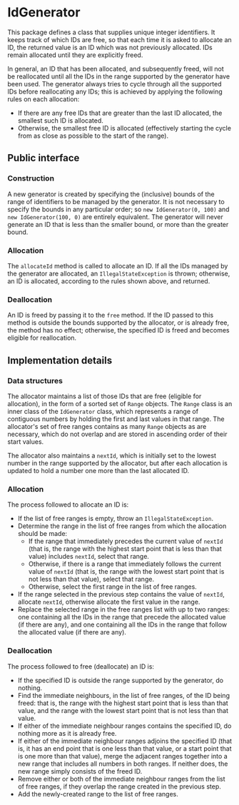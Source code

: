 # IdGenerator

This package defines a class that supplies unique integer identifiers. It keeps track of which IDs are
free, so that each time it is asked to allocate an ID, the returned value is an ID which was not previously
allocated. IDs remain allocated until they are explicitly freed.

In general, an ID that has been allocated, and subsequently freed, will not be reallocated until all the IDs in
the range supported by the generator have been used. The generator always tries to cycle through all the supported IDs before reallocating any IDs; this is achieved by applying the following rules on each allocation:
* If there are any free IDs that are greater than the last ID allocated, the smallest such ID is allocated.
* Otherwise, the smallest free ID is allocated (effectively starting the cycle from as close as possible
to the start of the range).

## Public interface

### Construction
A new generator is created by specifying the (inclusive) bounds of the range of identifiers to be managed by
the generator. It is not necessary to specify the bounds in any particular order; so `new IdGenerator(0, 100)` and `new IdGenerator(100, 0)` are entirely equivalent. The generator will never generate an ID that is less than the smaller bound, or more than the greater bound.

### Allocation
The `allocateId` method is called to allocate an ID. If all the IDs managed by the generator are allocated, an `IllegalStateException` is thrown; otherwise, an ID is allocated, according to the rules shown above, and returned.

### Deallocation
An ID is freed by passing it to the `free` method. If the ID passed to this method is outside the bounds supported by the allocator, or is already free, the method has no effect; otherwise, the specified ID is freed and becomes eligible for reallocation.

## Implementation details

### Data structures
The allocator maintains a list of those IDs that are free (eligible for allocation), in the form of a sorted set of `Range` objects. The `Range` class is an inner class of the `IdGenerator` class, which represents a range of contiguous numbers by holding the first and last values in that range. The allocator's set of free ranges contains as many `Range` objects as are necessary, which do not overlap and are stored in ascending order of their start values.

The allocator also maintains a `nextId`, which is initially set to the lowest number in the range supported by the allocator, but after each allocation is updated to hold a number one more than the last allocated ID.

### Allocation
The process followed to allocate an ID is:
* If the list of free ranges is empty, throw an `IllegalStateException`.
* Determine the range in the list of free ranges from which the allocation should be made:
    * If the range that immediately precedes the current value of `nextId` (that is, the range with the highest start point that is less than that value) includes `nextId`, select that range.
    * Otherwise, if there is a range that immediately follows the current value of `nextId` (that is, the range with the lowest start point that is not less than that value), select that range.
    * Otherwise, select the first range in the list of free ranges. 
* If the range selected in the previous step contains the value of `nextId`, allocate `nextId`, otherwise allocate the first value in the range.
* Replace the selected range in the free ranges list with up to two ranges: one containing all the IDs in the range that precede the allocated value (if there are any), and one containing all the IDs in the range that follow the allocated value (if there are any).

### Deallocation
The process followed to free (deallocate) an ID is:
* If the specified ID is outside the range supported by the generator, do nothing.
* Find the immediate neighbours, in the list of free ranges, of the ID being freed: that is, the range with the highest start point that is less than that value, and the range with the lowest start point that is not less than that value.
* If either of the immediate neighbour ranges contains the specified ID, do nothing more as it is already free.
* If either of the immediate neighbour ranges adjoins the specified ID (that is, it has an end point that is one less than that value, or a start point that is one more than that value), merge the adjacent ranges together into a new range that includes all numbers in both ranges. If neither does, the new range simply consists of the freed ID.
* Remove either or both of the immediate neighbour ranges from the list of free ranges, if they overlap the range created in the previous step.
* Add the newly-created range to the list of free ranges.